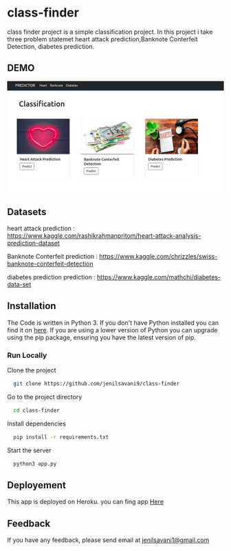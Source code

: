 # class-finder

class finder project is a simple classification project. In this project i take three problem statemet heart attack prediction,Banknote Conterfeit Detection, diabetes prediction.

## DEMO

![app ui](https://github.com/jenilsavani9/class-finder/blob/master/static/images/class_ui.png)

## Datasets

heart attack prediction : https://www.kaggle.com/rashikrahmanpritom/heart-attack-analysis-prediction-dataset

Banknote Conterfeit prediction : https://www.kaggle.com/chrizzles/swiss-banknote-conterfeit-detection

diabetes prediction prediction : https://www.kaggle.com/mathchi/diabetes-data-set

## Installation

The Code is written in Python 3. If you don't have Python installed you can find it on [here](https://www.python.org/). If you are using a lower version of Python you can upgrade using the pip package, ensuring you have the latest version of pip. 

### Run Locally

Clone the project

```bash
  git clone https://github.com/jenilsavani9/class-finder
```

Go to the project directory

```bash
  cd class-finder
```

Install dependencies
```bash
  pip install -r requirements.txt
```

Start the server

```bash
  python3 app.py
```

## Deployement

This app is deployed on Heroku. you can fing app [Here](https://class-finder2.herokuapp.com/)


## Feedback

If you have any feedback, please send email at jenilsavani1@gmail.com

  
